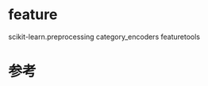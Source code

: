 # feature


scikit-learn.preprocessing
category_encoders
featuretools


# 参考
[](https://qiita.com/Hyperion13fleet/items/4eaca365f28049fe11c7)

